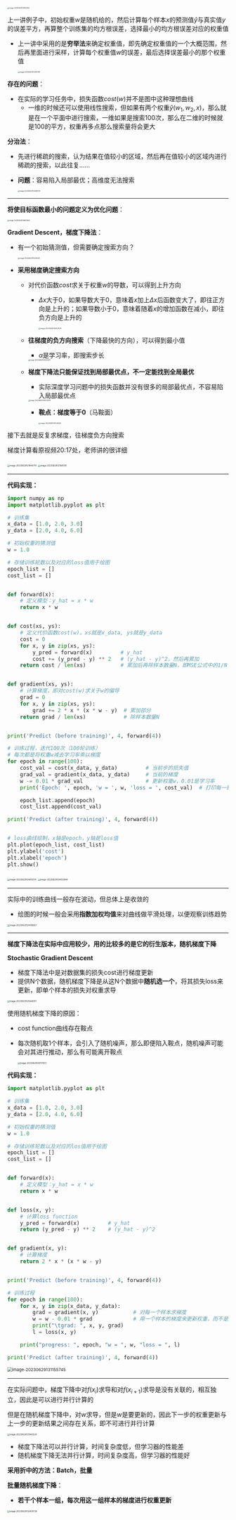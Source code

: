 <img src="https://raw.githubusercontent.com/Jian-wei-peng/typora-pic/main/202306291126377.png" alt="image-20230629112641254" style="zoom: 25%;" />

上一讲例子中，初始权重$w$是随机给的，然后计算每个样本$x$的预测值$\hat{y}$与真实值$y$的误差平方，再算整个训练集的均方根误差，选择最小的均方根误差对应的权重值

- 上一讲中采用的是**穷举法**来确定权重值，即先确定权重值的一个大概范围，然后再里面进行采样，计算每个权重值$w$的误差，最后选择误差最小的那个权重值

  <img src="https://raw.githubusercontent.com/Jian-wei-peng/typora-pic/main/202306291133236.png" alt="image-20230629113300139" style="zoom:25%;" />

**存在的问题**：

- 在实际的学习任务中，损失函数$cost(w)$并不是图中这种理想曲线
  - 一维的时候还可以使用线性搜索，但如果有两个权重$\hat{y}(w_1,w_2,x)$，那么就是在一个平面中进行搜索，一维如果是搜索100次，那么在二维的时候就是100的平方，权重再多点那么搜索量将会更大

**分治法**：

- 先进行稀疏的搜索，认为结果在值较小的区域，然后再在值较小的区域内进行稀疏的搜索，以此往复……

- **问题**：容易陷入局部最优；高维度无法搜索

  <img src="https://raw.githubusercontent.com/Jian-wei-peng/typora-pic/main/202306291143794.png" alt="image-20230629114338708" style="zoom:25%;" />

---

**将使目标函数最小的问题定义为优化问题**：

<img src="https://raw.githubusercontent.com/Jian-wei-peng/typora-pic/main/202306291148944.png" alt="image-20230629114832863" style="zoom:25%;" />

**Gradient Descent，梯度下降法**：

- 有一个初始猜测值，但需要确定搜索方向？

  <img src="https://raw.githubusercontent.com/Jian-wei-peng/typora-pic/main/202306291152121.png" alt="image-20230629115216058" style="zoom:25%;" />

- **采用梯度确定搜索方向**

  - 对代价函数$cost$求关于权重$w$的导数，可以得到上升方向

    - $\Delta x$大于0，如果导数大于0，意味着$x$加上$\Delta x$后函数变大了，即往正方向是上升的；如果导数小于0，意味着随着$x$的增加函数在减小，即往负方向是上升的

      <img src="https://raw.githubusercontent.com/Jian-wei-peng/typora-pic/main/202306291412071.png" alt="image-20230629120007928" style="zoom:25%;" />

  - **往梯度的负方向搜索**（下降最快的方向），可以得到最小值

    - $\alpha$是学习率，即搜索步长

    <img src="https://raw.githubusercontent.com/Jian-wei-peng/typora-pic/main/202306291411419.png" alt="image-20230629120229271" style="zoom: 25%;" />

  - **梯度下降法只能保证找到局部最优点，不一定能找到全局最优**

    - 实际深度学习问题中的损失函数并没有很多的局部最优点，不容易陷入局部最优点

    <img src="https://raw.githubusercontent.com/Jian-wei-peng/typora-pic/main/202306291411603.png" alt="image-20230629120510278" style="zoom:25%;" />

    - **鞍点：梯度等于0**（马鞍面）

      <img src="https://raw.githubusercontent.com/Jian-wei-peng/typora-pic/main/202306291411527.png" alt="image-20230629121049402" style="zoom:25%;" />

接下去就是反复求梯度，往梯度负方向搜索

梯度计算看原视频20:17处，老师讲的很详细

<img src="https://raw.githubusercontent.com/Jian-wei-peng/typora-pic/main/202306291411439.png" alt="image-20230629121444719" style="zoom:33%;" />

<img src="https://raw.githubusercontent.com/Jian-wei-peng/typora-pic/main/202306291411542.png" alt="image-20230629121645181" style="zoom:33%;" />

---

**代码实现：**

```python
import numpy as np
import matplotlib.pyplot as plt

# 训练集
x_data = [1.0, 2.0, 3.0]
y_data = [2.0, 4.0, 6.0]

# 初始权重的猜测值
w = 1.0

# 存储训练轮数以及对应的loss值用于绘图
epoch_list = []
cost_list = []


def forward(x):
    # 定义模型：y_hat = x * w
    return x * w


def cost(xs, ys):
    # 定义代价函数cost(w)。xs就是x_data, ys就是y_data
    cost = 0
    for x, y in zip(xs, ys):
        y_pred = forward(x)         # y_hat
        cost += (y_pred - y) ** 2   # (y_hat - y)^2，然后再累加
    return cost / len(xs)           # 累加后再除样本数量N，即MSE公式中的1/N


def gradient(xs, ys):
    # 计算梯度，即对cost(w)求关于w的偏导
    grad = 0
    for x, y in zip(xs, ys):
        grad += 2 * x * (x * w - y)  # 累加部分
    return grad / len(xs)            # 除样本数量N


print('Predict (before training)', 4, forward(4))

# 训练过程，迭代100次（100轮训练）
# 每次都是将权重w减去学习率乘以梯度
for epoch in range(100):
    cost_val = cost(x_data, y_data)         # 当前步的损失值
    grad_val = gradient(x_data, y_data)     # 当前的梯度
    w -= 0.01 * grad_val                    # 更新权重w，0.01是学习率
    print('Epoch: ', epoch, 'w = ', w, 'loss = ', cost_val)  # 打印每一轮训练的日志

    epoch_list.append(epoch)
    cost_list.append(cost_val)

print('Predict (after training)', 4, forward(4))


# loss曲线绘制，x轴是epoch，y轴是loss值
plt.plot(epoch_list, cost_list)
plt.ylabel('cost')
plt.xlabel('epoch')
plt.show()
```

<img src="https://raw.githubusercontent.com/Jian-wei-peng/typora-pic/main/202306291410900.png" alt="image-20230629124613176" style="zoom:33%;" />

<img src="https://raw.githubusercontent.com/Jian-wei-peng/typora-pic/main/202306291410043.png" alt="image-20230629124552846" style="zoom:33%;" />

---

实际中的训练曲线一般存在波动，但总体上是收敛的

- 绘图的时候一般会采用**指数加权均值**来对曲线做平滑处理，以便观察训练趋势

<img src="https://raw.githubusercontent.com/Jian-wei-peng/typora-pic/main/202306291410486.png" alt="image-20230629124918957" style="zoom:33%;" />

---

**梯度下降法在实际中应用较少，用的比较多的是它的衍生版本，随机梯度下降**

**Stochastic Gradient Descent**

- 梯度下降法中是对数据集的损失cost进行梯度更新
- 提供N个数据，随机梯度下降是从这N个数据中**随机选一个**，将其损失loss来更新，即单个样本的损失对权重求导

<img src="https://raw.githubusercontent.com/Jian-wei-peng/typora-pic/main/202306291410886.png" alt="image-20230629125646911" style="zoom: 33%;" />

使用随机梯度下降的原因：

- cost function曲线存在鞍点

- 每次随机取1个样本，会引入了随机噪声，那么即便陷入鞍点，随机噪声可能会对其进行推动，那么有可能离开鞍点

  <img src="https://raw.githubusercontent.com/Jian-wei-peng/typora-pic/main/202306291410546.png" alt="image-20230629130117872" style="zoom:33%;" />

**代码实现：**

```python
import matplotlib.pyplot as plt

# 训练集
x_data = [1.0, 2.0, 3.0]
y_data = [2.0, 4.0, 6.0]

# 初始权重的猜测值
w = 1.0

# 存储训练轮数以及对应的los值用于绘图
epoch_list = []
cost_list = []


def forward(x):
    # 定义模型：y_hat = x * w
    return x * w


def loss(x, y):
    # 计算loss function
    y_pred = forward(x)         # y_hat
    return (y_pred - y) ** 2    # (y_hat - y)^2


def gradient(x, y):
    # 计算梯度
    return 2 * x * (x * w - y)


print('Predict (before training)', 4, forward(4))

# 训练过程
for epoch in range(100):
    for x, y in zip(x_data, y_data):
        grad = gradient(x, y)           # 对每一个样本求梯度
        w = w - 0.01 * grad             # 用一个样本的梯度来更新权重，而不是所有的
        print("\tgrad: ", x, y, grad)
        l = loss(x, y)

    print("progress: ", epoch, "w = ", w, "loss = ", l)

print('Predict (after training)', 4, forward(4))
```

<img src="https://raw.githubusercontent.com/Jian-wei-peng/typora-pic/main/202306291409292.png" alt="image-20230629131155745" style="zoom: 67%;" />

---

在实际问题中，梯度下降中对$f(x_i)$求导和对$f(x_{i+1})$求导是没有关联的，相互独立，因此是可以进行并行计算的

但是在随机梯度下降中，对$w$求导，但是$w$是要更新的，因此下一步的权重更新与上一步的更新结果之间存在关系，即不可进行并行计算

<img src="https://raw.githubusercontent.com/Jian-wei-peng/typora-pic/main/202306291409068.png" alt="image-20230629131943529" style="zoom:33%;" />

- 梯度下降法可以并行计算，时间复杂度低，但学习器的性能差
- 随机梯度下降无法并行计算，时间复杂度高，但学习器的性能好

**采用折中的方法：Batch，批量**

**批量随机梯度下降**：

- **若干个样本一组，每次用这一组样本的梯度进行权重更新**

<img src="https://raw.githubusercontent.com/Jian-wei-peng/typora-pic/main/202306291409124.png" alt="image-20230629132420726" style="zoom:33%;" />

